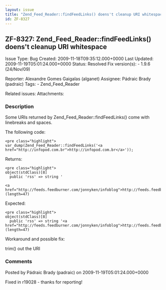 ```yaml
---
layout: issue
title: "Zend_Feed_Reader::findFeedLinks() doens't cleanup URI whitespace"
id: ZF-8327
---
```


ZF-8327: Zend\_Feed\_Reader::findFeedLinks() doens't cleanup URI whitespace
---------------------------------------------------------------------------

 Issue Type: Bug Created: 2009-11-18T09:35:12.000+0000 Last Updated: 2009-11-19T05:01:24.000+0000 Status: Resolved Fix version(s): - 1.9.6 (24/Nov/09)
 
 Reporter:  Alexandre Gomes Gaigalas (alganet)  Assignee:  Pádraic Brady (padraic)  Tags: - Zend\_Feed\_Reader
 
 Related issues: 
 Attachments: 
### Description

Some URIs returned by Zend\_Feed\_Reader::findFeedLinks() come with linebreaks and spaces.

The following code:

 
    <pre class="highlight">
    var_dump(Zend_Feed_Reader::findFeedLinks('<a href="http://infopod.com.br">http://infopod.com.br</a>'));


Returns:

 
    <pre class="highlight">
    object(stdClass)[8]
      public 'rss' => string '
    
    <a href="http://feeds.feedburner.com/jonnyken/infoblog">http://feeds.feedburner.com/jonnyken/infoblog</a>' (length=47)


Expected:

 
    <pre class="highlight">
    object(stdClass)[8]
      public 'rss' => string '<a href="http://feeds.feedburner.com/jonnyken/infoblog">http://feeds.feedburner.com/jonnyken/infoblog</a>' (length=47)


Workaround and possible fix:

trim() out the URI

 

 

### Comments

Posted by Pádraic Brady (padraic) on 2009-11-19T05:01:24.000+0000

Fixed in r19028 - thanks for reporting!

 

 